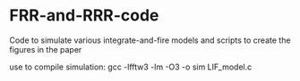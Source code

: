 # FRR-and-RRR-code
Code to simulate various integrate-and-fire models and scripts to create the figures in the paper

use to compile simulation:
gcc -lfftw3 -lm -O3 -o sim LIF_model.c
